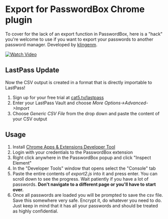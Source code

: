# Export for PasswordBox Chrome plugin
To cover for the lack of an export function in PasswordBox, here is a "hack" you're welcome to use if you want to export your passwords to another password manager. Developed by [klingenm](https://github.com/klingenm/passwordbox-export).

[![Watch Video](http://img.youtube.com/vi/1A9aIu8puMQ/0.jpg)](https://www.youtube.com/watch?v=1A9aIu8puMQ)

## LastPass Update
Now the CSV output is created in a format that is directly importable to LastPass!
1. Sign up for your free trial at [cat5.tv/lastpass](https://cat5.tv/lastpass)
2. Enter your LastPass Vault and choose *More Options->Advanced->Import*
3. Choose *Generic CSV File* from the drop down and paste the content of your CSV output

## Usage
1. Install [Chrome Apps & Extensions Developer Tool](https://chrome.google.com/webstore/detail/chrome-apps-extensions-de/ohmmkhmmmpcnpikjeljgnaoabkaalbgc?hl=en)
2. Login with your credentials to the PasswordBox extension
3. Right click anywhere in the PasswordBox popup and click "Inspect Element"
4. In the "Developer Tools" window that opens select the "Console" tab
6. Paste the entire contents of *export2.js* into it and press enter. You can scroll down to see the progress. Wait patiently if you have a lot of passwords. **Don't navigate to a different page or you'll have to start over.**
8. Once all passwords are loaded you will be prompted to save the csv file. Save this somewhere very safe. Encrypt it, do whatever you need to do. Just keep in mind that it has all your passwords and should be treated as highly confidential.
